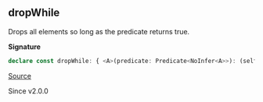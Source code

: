 ## dropWhile

Drops all elements so long as the predicate returns true.

**Signature**

```ts
declare const dropWhile: { <A>(predicate: Predicate<NoInfer<A>>): (self: Chunk<A>) => Chunk<A>; <A>(self: Chunk<A>, predicate: Predicate<A>): Chunk<A>; }
```

[Source](https://github.com/Effect-TS/effect/tree/main/packages/effect/src/Chunk.ts#L564)

Since v2.0.0